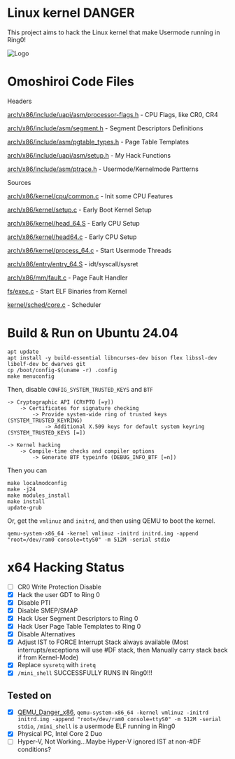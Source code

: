 # Linux kernel DANGER

This project aims to hack the Linux kernel that make Usermode running in Ring0!

![Logo](./linux_danger.png)

# Omoshiroi Code Files

Headers

[arch/x86/include/uapi/asm/processor-flags.h](arch/x86/include/uapi/asm/processor-flags.h) - CPU Flags, like CR0, CR4

[arch/x86/include/asm/segment.h](arch/x86/include/asm/segment.h) - Segment Descriptors Definitions

[arch/x86/include/asm/pgtable_types.h](arch/x86/include/asm/pgtable_types.h) - Page Table Templates

[arch/x86/include/uapi/asm/setup.h](arch/x86/include/uapi/asm/setup.h) - My Hack Functions

[arch/x86/include/asm/ptrace.h](arch/x86/include/asm/ptrace.h) - Usermode/Kernelmode Partterns

Sources

[arch/x86/kernel/cpu/common.c](arch/x86/kernel/cpu/common.c) - Init some CPU Features

[arch/x86/kernel/setup.c](arch/x86/kernel/setup.c) - Early Boot Kernel Setup

[arch/x86/kernel/head_64.S](arch/x86/kernel/head_64.S) - Early CPU Setup

[arch/x86/kernel/head64.c](arch/x86/kernel/head64.c) - Early CPU Setup

[arch/x86/kernel/process_64.c](arch/x86/kernel/process_64.c) - Start Usermode Threads

[arch/x86/entry/entry_64.S](arch/x86/entry/entry_64.S) - idt/syscall/sysret

[arch/x86/mm/fault.c](arch/x86/mm/fault.c) - Page Fault Handler

[fs/exec.c](fs/exec.c) - Start ELF Binaries from Kernel

[kernel/sched/core.c](kernel/sched/core.c) - Scheduler

# Build & Run on Ubuntu 24.04

```
apt update
apt install -y build-essential libncurses-dev bison flex libssl-dev libelf-dev bc dwarves git
cp /boot/config-$(uname -r) .config
make menuconfig
```

Then, disable ```CONFIG_SYSTEM_TRUSTED_KEYS``` and ```BTF```

```
-> Cryptographic API (CRYPTO [=y])
    -> Certificates for signature checking
        -> Provide system-wide ring of trusted keys (SYSTEM_TRUSTED_KEYRING)
            -> Additional X.509 keys for default system keyring (SYSTEM_TRUSTED_KEYS [=])

-> Kernel hacking
    -> Compile-time checks and compiler options
        -> Generate BTF typeinfo (DEBUG_INFO_BTF [=n])
```

Then you can 

```
make localmodconfig
make -j24
make modules_install
make install
update-grub
```

Or, get the `vmlinuz` and `initrd`, and then using QEMU to boot the kernel.

```
qemu-system-x86_64 -kernel vmlinuz -initrd initrd.img -append "root=/dev/ram0 console=ttyS0" -m 512M -serial stdio
```

# x64 Hacking Status

- [ ] CR0 Write Protection Disable
- [x] Hack the user GDT to Ring 0
- [x] Disable PTI
- [x] Disable SMEP/SMAP
- [x] Hack User Segment Descriptors to Ring 0
- [x] Hack User Page Table Templates to Ring 0
- [x] Disable Alternatives
- [x] Adjust IST to FORCE Interrupt Stack always available (Most interrupts/exceptions will use #DF stack, then Manually carry stack back if from Kernel-Mode)
- [x] Replace `sysretq` with `iretq`
- [x] `/mini_shell` SUCCESSFULLY RUNS IN Ring0!!!

## Tested on

- [x] [QEMU_Danger_x86](https://github.com/UEFI-code/QEMU_Danger_x86), `qemu-system-x86_64 -kernel vmlinuz -initrd initrd.img -append "root=/dev/ram0 console=ttyS0" -m 512M -serial stdio`, `/mini_shell` is a usermode ELF running in Ring0
- [x] Physical PC, Intel Core 2 Duo
- [ ] Hyper-V, Not Working...Maybe Hyper-V ignored IST at non-#DF conditions?